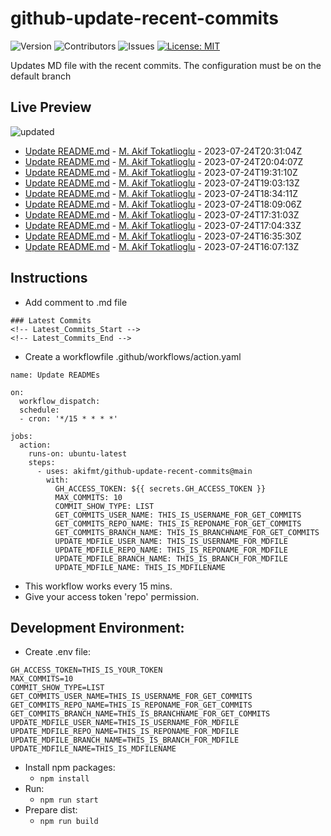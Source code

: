 # github-update-recent-commits

![Version](https://img.shields.io/github/v/release/AAAAA/AAAAA?color=blue)
![Contributors](https://img.shields.io/github/contributors/AAAAA/AAAAA?color=dark-green) ![Issues](https://img.shields.io/github/issues/AAAAA/AAAAA) [![License: MIT](https://img.shields.io/badge/license-MIT-blue)](#)

Updates MD file with the recent commits. The configuration must be on the default branch

## Live Preview
<!-- Latest_Commits_Start -->
![updated](https://img.shields.io/badge/Updated-Mon%20Jul%2024%202023%2021%3A08%3A06%20GMT%2B0000%20(Coordinated%20Universal%20Time)-blue.svg)
- [Update README.md](https://github.com/akifmt/github-update-recent-commits/commit/e5f35834f44c7eca518dc11cd3f3e3bf7ea804fd) - [M. Akif Tokatlioglu](mailto:akifmt@gmail.com) - 2023-07-24T20:31:04Z 
- [Update README.md](https://github.com/akifmt/github-update-recent-commits/commit/542b2d874f4a8b3ecfce13b94ed9e1dab283a8d0) - [M. Akif Tokatlioglu](mailto:akifmt@gmail.com) - 2023-07-24T20:04:07Z 
- [Update README.md](https://github.com/akifmt/github-update-recent-commits/commit/816341f39e071740604990ad41245347637037a7) - [M. Akif Tokatlioglu](mailto:akifmt@gmail.com) - 2023-07-24T19:31:10Z 
- [Update README.md](https://github.com/akifmt/github-update-recent-commits/commit/2ae7d46f9cbdec18f2de10d4bc5183364c2c5c4e) - [M. Akif Tokatlioglu](mailto:akifmt@gmail.com) - 2023-07-24T19:03:13Z 
- [Update README.md](https://github.com/akifmt/github-update-recent-commits/commit/5b661f77e3d9960732f7c27980998dab655e597e) - [M. Akif Tokatlioglu](mailto:akifmt@gmail.com) - 2023-07-24T18:34:11Z 
- [Update README.md](https://github.com/akifmt/github-update-recent-commits/commit/7ce234c14ba0db4979ab9da3ec581d29cb15d5e4) - [M. Akif Tokatlioglu](mailto:akifmt@gmail.com) - 2023-07-24T18:09:06Z 
- [Update README.md](https://github.com/akifmt/github-update-recent-commits/commit/bac36b89b6bf4f6b31f8ed5c3d0e382623cc1ef4) - [M. Akif Tokatlioglu](mailto:akifmt@gmail.com) - 2023-07-24T17:31:03Z 
- [Update README.md](https://github.com/akifmt/github-update-recent-commits/commit/f0d2553fa83a90f6815afd60764a254c0d301b8f) - [M. Akif Tokatlioglu](mailto:akifmt@gmail.com) - 2023-07-24T17:04:33Z 
- [Update README.md](https://github.com/akifmt/github-update-recent-commits/commit/90f71c688b42f4c597239029d6b5408faf261d90) - [M. Akif Tokatlioglu](mailto:akifmt@gmail.com) - 2023-07-24T16:35:30Z 
- [Update README.md](https://github.com/akifmt/github-update-recent-commits/commit/cd2b5973eb720b9d1c4e40b17bbd99554443caa6) - [M. Akif Tokatlioglu](mailto:akifmt@gmail.com) - 2023-07-24T16:07:13Z 
<!-- Latest_Commits_End -->

## Instructions
- Add comment to .md file
```
### Latest Commits
<!-- Latest_Commits_Start -->
<!-- Latest_Commits_End -->
```
- Create a workflowfile .github/workflows/action.yaml
```
name: Update READMEs

on:
  workflow_dispatch:
  schedule:
  - cron: '*/15 * * * *'
  
jobs:
  action:
    runs-on: ubuntu-latest
    steps:
      - uses: akifmt/github-update-recent-commits@main
        with:
          GH_ACCESS_TOKEN: ${{ secrets.GH_ACCESS_TOKEN }}
          MAX_COMMITS: 10
          COMMIT_SHOW_TYPE: LIST
          GET_COMMITS_USER_NAME: THIS_IS_USERNAME_FOR_GET_COMMITS
          GET_COMMITS_REPO_NAME: THIS_IS_REPONAME_FOR_GET_COMMITS
          GET_COMMITS_BRANCH_NAME: THIS_IS_BRANCHNAME_FOR_GET_COMMITS
          UPDATE_MDFILE_USER_NAME: THIS_IS_USERNAME_FOR_MDFILE
          UPDATE_MDFILE_REPO_NAME: THIS_IS_REPONAME_FOR_MDFILE
          UPDATE_MDFILE_BRANCH_NAME: THIS_IS_BRANCH_FOR_MDFILE
          UPDATE_MDFILE_NAME: THIS_IS_MDFILENAME
```
- This workflow works every 15 mins.
- Give your access token 'repo' permission.

## Development Environment:
- Create .env file:
```
GH_ACCESS_TOKEN=THIS_IS_YOUR_TOKEN
MAX_COMMITS=10
COMMIT_SHOW_TYPE=LIST
GET_COMMITS_USER_NAME=THIS_IS_USERNAME_FOR_GET_COMMITS
GET_COMMITS_REPO_NAME=THIS_IS_REPONAME_FOR_GET_COMMITS
GET_COMMITS_BRANCH_NAME=THIS_IS_BRANCHNAME_FOR_GET_COMMITS
UPDATE_MDFILE_USER_NAME=THIS_IS_USERNAME_FOR_MDFILE
UPDATE_MDFILE_REPO_NAME=THIS_IS_REPONAME_FOR_MDFILE
UPDATE_MDFILE_BRANCH_NAME=THIS_IS_BRANCH_FOR_MDFILE
UPDATE_MDFILE_NAME=THIS_IS_MDFILENAME
```
- Install npm packages:
	- ```npm install```
- Run:
	- ```npm run start```
- Prepare dist:
	- ```npm run build```
